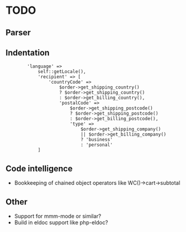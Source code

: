 # TODO

## Parser

## Indentation

            'language' =>
                self::getLocale(),
                'recipient' => [
                    'countryCode' =>
                        $order->get_shipping_country()
                        ? $order->get_shipping_country()
                        : $order->get_billing_country(),
                        'postalCode' =>
                            $order->get_shipping_postcode()
                            ? $order->get_shipping_postcode()
                            : $order->get_billing_postcode(),
                            'type' =>
                                $order->get_shipping_company()
                                || $order->get_billing_company()
                                ? 'business'
                                : 'personal'
                ]


## Code intelligence

* Bookkeeping of chained object operators like WC()->cart->subtotal

## Other

* Support for mmm-mode or similar?
* Build in eldoc support like php-eldoc?
